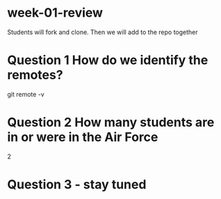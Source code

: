 # week-01-review
Students will fork and clone. Then we will add to the repo together

# Question 1 How do we identify the remotes?
git remote -v

# Question 2 How many students are in or were in the Air Force
2

# Question 3 - stay tuned